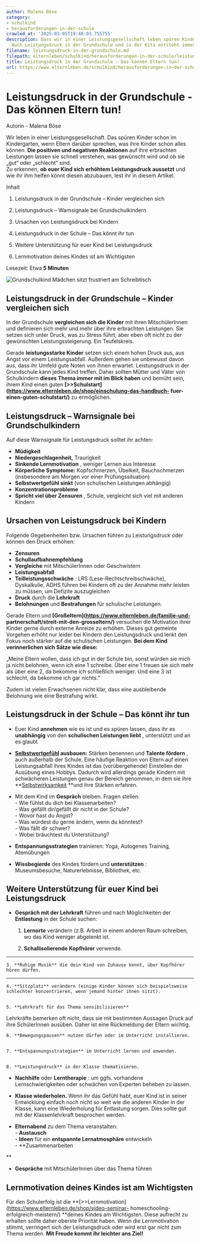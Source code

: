```yaml
---
author: Malena Böse
category:
- schulkind
- herausforderungen-in-der-schule
crawled_at: '2025-03-05T19:46:03.755755'
description: Dass wir in einer Leistungsgesellschaft leben spüren Kinder schon früh.
  Auch Leistungsdruck in der Grundschule und in der Kita entsteht immer öfter.
filename: leistungsdruck-in-der-grundschule.md
filepath: elternleben/schulkind/herausforderungen-in-der-schule/leistungsdruck-in-der-grundschule.md
title: Leistungsdruck in der Grundschule - Das können Eltern tun!
url: https://www.elternleben.de/schulkind/herausforderungen-in-der-schule/leistungsdruck-in-der-grundschule/
---
```


#  Leistungsdruck in der Grundschule - Das können Eltern tun!

Autorin - Malena Böse

Wir leben in einer Leistungsgesellschaft. Das spüren Kinder schon im
Kindergarten, wenn Eltern darüber sprechen, was ihre Kinder schon alles
können. **Die positiven und negativen Reaktionen** auf ihre erbrachten
Leistungen lassen sie schnell verstehen, was gewünscht wird und ob sie „gut“
oder „schlecht“ sind.  
Zu erkennen, **ob euer Kind sich erhöhtem Leistungsdruck aussetzt** und wie
ihr ihm helfen könnt diesen abzubauen, lest ihr in diesem Artikel.

Inhalt

1. Leistungsdruck in der Grundschule – Kinder vergleichen sich

2. Leistungsdruck – Warnsignale bei Grundschulkindern

3. Ursachen von Leistungsdruck bei Kindern

4. Leistungsdruck in der Schule – Das könnt ihr tun

5. Weitere Unterstützung für euer Kind bei Leistungsdruck

6. Lernmotivation deines Kindes ist am Wichtigsten

Lesezeit: Etwa **5 Minuten**

![Grundschulkind Mädchen sitzt frustriert am
Schreibtisch](/fileadmin/_processed_/0/5/csm_Artikel_Leistungsdruck_in_der_Grundschule_Das_ko__nnen_Eltern_tun_ec2d517503.jpg)

##  Leistungsdruck in der Grundschule – Kinder vergleichen sich

In der Grundschule **vergleichen sich die Kinder** mit ihren MitschülerInnen
und definieren sich mehr und mehr über ihre erbrachten Leistungen. Sie setzen
sich unter Druck, was zu Stress führt, aber eben oft nicht zu der gewünschten
Leistungssteigerung. Ein Teufelskreis.  
  
Gerade **leistungsstarke Kinder** setzen sich einem hohen Druck aus, aus Angst
vor einem Leistungsabfall. Außerdem gehen sie unbewusst davon aus, dass ihr
Umfeld gute Noten von ihnen erwartet. Leistungsdruck in der Grundschule kann
jedes Kind treffen. Daher sollten Mütter und Väter von Schulkindern **dieses
Thema immer mit im Blick haben** und bemüht sein, ihrem Kind einen guten
**[>>Schulstart](https://www.elternleben.de/shop/einschulung-das-handbuch-
fuer-einen-guten-schulstart/)** zu ermöglichen.

##  Leistungsdruck – Warnsignale bei Grundschulkindern

Auf diese Warnsignale für Leistungsdruck solltet ihr achten:

  * **Müdigkeit**
  * **Niedergeschlagenheit,** Traurigkeit
  * **Sinkende Lernmotivation** , weniger Lernen aus Interesse
  * **Körperliche Symptome:** Kopfschmerzen, Übelkeit, Bauchschmerzen (insbesondere am Morgen vor einer Prüfungssituation)
  * **Selbstwertgefühl sinkt** (von schulischen Leistungen abhängig)
  * **Konzentrationsprobleme**
  * **Spricht viel über Zensuren** , Schule, vergleicht sich viel mit anderen Kindern

##  Ursachen von Leistungsdruck bei Kindern

Folgende Gegebenheiten bzw. Ursachen führen zu Leistungsdruck oder können den
Druck erhöhen:

  * **Zensuren**
  * **Schullaufbahnempfehlung**
  * **Vergleiche** mit MitschülerInnen oder Geschwistern
  * **Leistungsabfall**
  * **Teilleistungsschwäche** : LRS (Lese-Rechtschreibschwäche), Dyskalkulie, ADHS führen bei Kindern oft zu der Annahme mehr leisten zu müssen, um Defizite auszugleichen
  * **Druck** durch die **Lehrkraft**
  * **Belohnungen** und **Bestrafungen** für schulische Leistungen.  
  
Gerade Eltern und **[Großeltern](https://www.elternleben.de/familie-und-
partnerschaft/streit-mit-den-grosseltern/)** versuchen die Motivation ihrer
Kinder gerne durch externe Anreize zu erhöhen. Dieses gut gemeinte Vorgehen
erhöht nur leider bei Kindern den Leistungsdruck und lenkt den Fokus noch
stärker auf die schulischen Leistungen. **Bei dem Kind verinnerlichen sich
Sätze wie diese:**  
  
„Meine Eltern wollen, dass ich gut in der Schule bin, sonst würden sie mich ja
nicht belohnen, wenn ich eine 1 schreibe. Über eine 1 freuen sie sich mehr als
über eine 2, da bekomme ich schließlich weniger. Und eine 3 ist schlecht, da
bekomme ich gar nichts.“  
  
Zudem ist vielen Erwachsenen nicht klar, dass eine ausbleibende Belohnung wie
eine Bestrafung wirkt.

##  Leistungsdruck in der Schule – Das könnt ihr tun

  * Euer Kind **annehmen** wie es ist und es spüren lassen, dass ihr es **unabhängig** von den **schulischen Leistungen liebt** , unterstützt und an es glaubt  

  * **[Selbstwertgefühl](https://www.elternleben.de/erziehung-und-foerderung/selbstvertrauen-bei-kindern-staerken/) ausbauen:** Stärken benennen und **Talente fördern** , auch außerhalb der Schule. Eine häufige Reaktion von Eltern auf einen Leistungsabfall ihres Kindes ist das (vorübergehende) Einstellen der Ausübung eines Hobbys. Dadurch wird allerdings gerade Kindern mit schwächeren Leistungen genau der Bereich genommen, in dem sie ihre **[Selbstwirksamkeit](https://www.elternleben.de/erziehung-und-foerderung/selbstwirksamkeit-staerken/) **und ihre Stärken erfahren.  

  * Mit dem Kind im **Gespräch** bleiben. Fragen stellen:  
\- Wie fühlst du dich bei Klassenarbeiten?  
\- Was gefällt dir/gefällt dir nicht in der Schule?  
\- Wovor hast du Angst?  
\- Was würdest du gerne ändern, wenn du könntest?  
\- Was fällt dir schwer?  
\- Wobei bräuchtest du Unterstützung?  

  * **Entspannungsstrategien** trainieren: Yoga, Autogenes Training, Atemübungen  

  * **Wissbegierde** des Kindes fördern und **unterstützen** : Museumsbesuche, Naturerlebnisse, Bibliothek, etc.

##  Weitere Unterstützung für euer Kind bei Leistungsdruck

  * **Gespräch mit der Lehrkraft** führen und nach Möglichkeiten der **Entlastung** in der Schule suchen:  
  

    1. **Lernorte** verändern (z.B. Arbeit in einem anderen Raum schreiben, wo das Kind weniger abgelenkt ist.  
  

    2. **Schallisolierende Kopfhörer** verwende.  
  
****

    3. **Ruhige Musik** die dein Kind von Zuhause kennt, über Kopfhörer hören dürfen.  
  
****

    4. **Sitzplatz** verändern (einige Kinder können sich beispielsweise schlechter konzentrieren, wenn jemand hinter ihnen sitzt).  
  

    5. **Lehrkraft für das Thema sensibilisieren**  
Lehrkräfte bemerken oft nicht, dass sie mit bestimmten Aussagen Druck auf ihre
SchülerInnen ausüben. Daher ist eine Rückmeldung der Eltern wichtig.  
  

    6. **Bewegungspausen** nutzen dürfen oder im Unterricht installieren.  
  

    7. **Entspannungsstrategien** im Unterricht lernen und anwenden.  
  

    8. **Leistungsdruck** in der Klasse thematisieren.

  * **Nachhilfe** oder **Lerntherapie** : um ggfs. vorhandene Lernschwierigkeiten oder schwächen von Experten beheben zu lassen.  
  

  * **Klasse wiederholen.** Wenn ihr das Gefühl habt, euer Kind ist in seiner Entwicklung einfach noch nicht so weit wie die anderen Kinder in der Klasse, kann eine Wiederholung für Entlastung sorgen. Dies sollte gut mit der Klassenlehrkraft besprochen werden.  
  

  * **Elternabend** zu dem Thema veranstalten:  
\- **Austausch**  
\- **Ideen** für ein **entspannte Lernatmosphäre** entwickeln  
\- **Zusammenarbeiten  
  
**

  * **Gespräche** mit MitschülerInnen über das Thema führen

##  Lernmotivation deines Kindes ist am Wichtigsten

Für den Schulerfolg ist die
**[>>Lernmotivation](https://www.elternleben.de/shop/video-seminar-
homeschooling-erfolgreich-meistern/) **deines Kindes am Wichtigsten. Diese
aufrecht zu erhalten sollte daher oberste Priorität haben. Wenn die
Lernmotivation stimmt, verringert sich der Leistungsdruck oder wird erst gar
nicht zum Thema werden. **Mit Freude kommt ihr leichter ans Ziel!**

